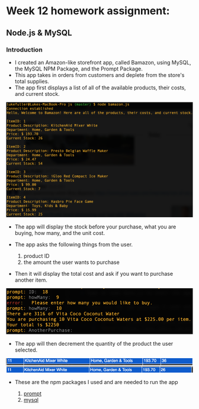 # Week 12 homework assignment:
## Node.js & MySQL

### Introduction

* I created an Amazon-like storefront app, called Bamazon, using MySQL, the MySQL NPM Package, and the Prompt Package.
* This app takes in orders from customers and deplete from the store's total supplies.
* The app first displays a list of all of the available products, their costs, and current stock.


![Image of product display](/readMeImg/productsDisplay.png)

* The app will display the stock before your purchase, what you are buying, how many, and the unit cost.

* The app asks the following things from the user.

	1. product ID
	2. the amount the user wants to purchase

* Then it will display the total cost and ask if you want to purchase another item. 


![Image of product prompts](/readMeImg/productPrompt.png)

* The app will then decrement the quantity of the product the user selected.

![Images of Quantity and decremented quantity](readMeImg/beginningQuantity.png)
![Images of Quantity and decremented quantity](readMeImg/decrementedQuantity.png)

* These are the npm packages I used and are needed to run the app

	1. [prompt](https://www.npmjs.com/package/prompt)
	2. [mysql](https://www.npmjs.com/package/mysql)


